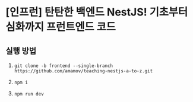 # [인프런] 탄탄한 백엔드 NestJS! 기초부터 심화까지 프런트엔드 코드

## 실행 방법

1. `git clone -b frontend --single-branch https://github.com/amamov/teaching-nestjs-a-to-z.git`

2. `npm i`

3. `npm run dev`
